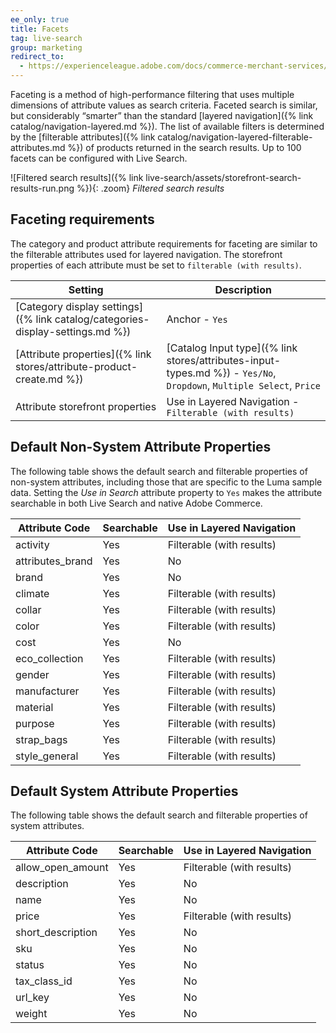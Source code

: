 ```yaml
---
ee_only: true
title: Facets
tag: live-search
group: marketing
redirect_to:
  - https://experienceleague.adobe.com/docs/commerce-merchant-services/live-search/live-search-admin/facets/facets.html
---
```


Faceting is a method of high-performance filtering that uses multiple dimensions of attribute values as search criteria. Faceted search is similar, but considerably “smarter” than the standard [layered navigation]({% link catalog/navigation-layered.md %}). The list of available filters is determined by the [filterable attributes]({% link catalog/navigation-layered-filterable-attributes.md %}) of products returned in the search results. Up to 100 facets can be configured with Live Search.

![Filtered search results]({% link live-search/assets/storefront-search-results-run.png %}){: .zoom}
_Filtered search results_

## Faceting requirements

The category and product attribute requirements for faceting are similar to the filterable attributes used for layered navigation. The storefront properties of each attribute must be set to `filterable (with results)`.

|Setting |Description|
|--- |--- |
|[Category display settings]({% link catalog/categories-display-settings.md %}) |Anchor - `Yes` |
|[Attribute properties]({% link stores/attribute-product-create.md %}) |[Catalog Input type]({% link stores/attributes-input-types.md %}) - `Yes/No`, `Dropdown`, `Multiple Select`, `Price` |
|Attribute storefront properties |Use in Layered Navigation - `Filterable (with results)`|

## Default Non-System Attribute Properties

The following table shows the default search and filterable properties of non-system attributes, including those that are specific to the Luma sample data. Setting the _Use in Search_ attribute property to `Yes` makes the attribute searchable in both Live Search and native Adobe Commerce.

|Attribute Code | Searchable | Use in Layered Navigation |
|--- |--- |--- |
|activity |Yes |Filterable (with results) |
|attributes_brand |Yes |No |
|brand |Yes |No |
|climate |Yes |Filterable (with results) |
|collar |Yes |Filterable (with results) |
|color |Yes |Filterable (with results) |
|cost |Yes |No |
|eco_collection |Yes |Filterable (with results) |
|gender |Yes |Filterable (with results) |
|manufacturer |Yes |Filterable (with results) |
|material |Yes |Filterable (with results) |
|purpose |Yes |Filterable (with results) |
|strap_bags |Yes |Filterable (with results) |
|style_general |Yes |Filterable (with results) |

## Default System Attribute Properties

The following table shows the default search and filterable properties of system attributes.

|Attribute Code |Searchable |Use in Layered Navigation |
|--- |--- |--- |
|allow_open_amount |Yes |Filterable (with results) |
|description |Yes |No |
|name |Yes |No |
|price |Yes |Filterable (with results) |
|short_description |Yes |No |
|sku |Yes |No |
|status |Yes |No |
|tax_class_id |Yes |No |
|url_key |Yes |No |
|weight |Yes |No |
